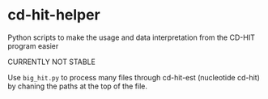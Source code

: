 # cd-hit-helper
Python scripts to make the usage and data interpretation from the CD-HIT program easier

CURRENTLY NOT STABLE

Use ```big_hit.py``` to process many files through cd-hit-est (nucleotide cd-hit) by chaning the paths at the top of the file.
